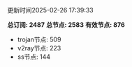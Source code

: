 更新时间2025-02-26 17:39:33

**总订阅: 2487**
**总节点: 2583**
**有效节点: 876**
- trojan节点: 509
- v2ray节点: 223
- ss节点: 144
